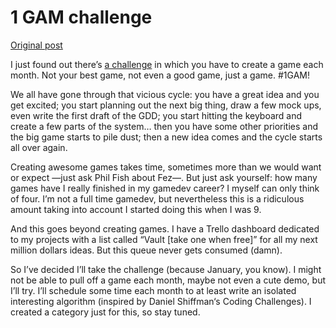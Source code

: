 # 1 GAM challenge

[Original post](http://alexyshegmann.com/one-game-a-month-challenge/)

I just found out there’s [a challenge](http://www.onegameamonth.com/) in which you have to create a game each month. Not your best game, not even a good game, just a game.
#1GAM!

We all have gone through that vicious cycle: you have a great idea and you get excited; you start planning out the next big thing, draw a few mock ups, even write the first draft of the GDD; you start hitting the keyboard and create a few parts of the system… then you have some other priorities and the big game starts to pile dust; then a new idea comes and the cycle starts all over again.

Creating awesome games takes time, sometimes more than we would want or expect —just ask Phil Fish about Fez—. But just ask yourself: how many games have I really finished in my gamedev career? I myself can only think of four. I’m not a full time gamedev, but nevertheless this is a ridiculous amount taking into account I started doing this when I was 9.

And this goes beyond creating games. I have a Trello dashboard dedicated to my projects with a list called “Vault [take one when free]” for all my next million dollars ideas. But this queue never gets consumed (damn).

So I’ve decided I’ll take the challenge (because January, you know). I might not be able to pull off a game each month, maybe not even a cute demo, but I’ll try. I’ll schedule some time each month to at least write an isolated interesting algorithm (inspired by Daniel Shiffman‘s Coding Challenges). I created a category just for this, so stay tuned.
